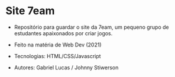 # Site 7eam

* Repositório para guardar o site da 7eam, um pequeno grupo de estudantes apaixonados por criar jogos.
* Feito na matéria de Web Dev (2021)
* Tecnologias: HTML/CSS/Javascript

* Autores: Gabriel Lucas / Johnny Stiwerson
